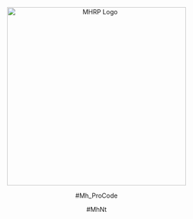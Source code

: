 <p align="center"><a href="https://mhrp.my.id" target="_blank"><img src="https://iili.io/HyruWXf.md.png" width="400" alt="MHRP Logo"></a></p>
<p align="center">#Mh_ProCode </p>
<p align="center">#MhNt</p>
